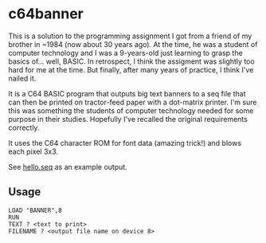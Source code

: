 # c64banner


This is a solution to the programming assignment I got from a friend of my brother in ~1984 (now about 30 years ago). At the time, he was a student of computer technology and I was a 9-years-old just learning to grasp the basics of... well, BASIC. In retrospect, I think the assigment was slightly too hard for me at the time. But finally, after many years of practice, I think I've nailed it.

It is a C64 BASIC program that outputs big text banners to a seq file that can then be printed on tractor-feed paper with a dot-matrix printer. 
I'm sure this was something the students of computer technology needed for some purpose in their studies. Hopefully I've recalled the original requirements correctly.

It uses the C64 character ROM for font data (amazing trick!) and blows each pixel 3x3.

See [hello.seq](hello.seq) as an example output.

## Usage

```basic
LOAD "BANNER",8
RUN
TEXT ? <text to print>
FILENAME ? <output file name on device 8>
```
